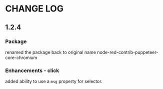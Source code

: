 # CHANGE LOG

## 1.2.4

### Package

renamed the package back to original name node-red-contrib-puppeteer-core-chromium

### Enhancements - click

added ability to use a `msg` property for selector.
